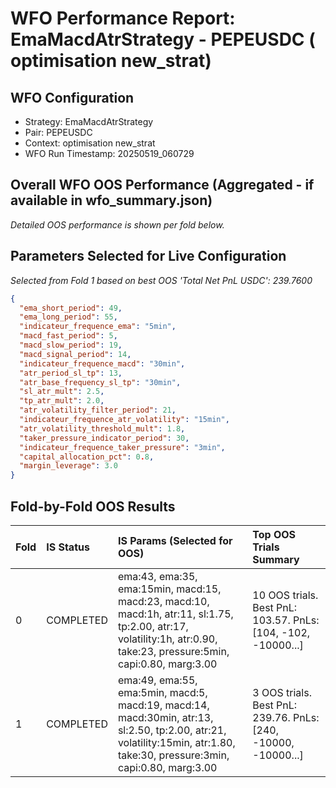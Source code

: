 # WFO Performance Report: EmaMacdAtrStrategy - PEPEUSDC ( optimisation new_strat)

## WFO Configuration
- Strategy: EmaMacdAtrStrategy
- Pair: PEPEUSDC
- Context:  optimisation new_strat
- WFO Run Timestamp: 20250519_060729

## Overall WFO OOS Performance (Aggregated - if available in wfo_summary.json)
*Detailed OOS performance is shown per fold below.*

## Parameters Selected for Live Configuration
*Selected from Fold 1 based on best OOS 'Total Net PnL USDC': 239.7600*
```json
{
  "ema_short_period": 49,
  "ema_long_period": 55,
  "indicateur_frequence_ema": "5min",
  "macd_fast_period": 5,
  "macd_slow_period": 19,
  "macd_signal_period": 14,
  "indicateur_frequence_macd": "30min",
  "atr_period_sl_tp": 13,
  "atr_base_frequency_sl_tp": "30min",
  "sl_atr_mult": 2.5,
  "tp_atr_mult": 2.0,
  "atr_volatility_filter_period": 21,
  "indicateur_frequence_atr_volatility": "15min",
  "atr_volatility_threshold_mult": 1.8,
  "taker_pressure_indicator_period": 30,
  "indicateur_frequence_taker_pressure": "3min",
  "capital_allocation_pct": 0.8,
  "margin_leverage": 3.0
}
```

## Fold-by-Fold OOS Results

| Fold | IS Status | IS Params (Selected for OOS) | Top OOS Trials Summary |
| :--- | :-------- | :--------------------------- | :----------------------- |
| 0    | COMPLETED | ema:43, ema:35, ema:15min, macd:15, macd:23, macd:10, macd:1h, atr:11, sl:1.75, tp:2.00, atr:17, volatility:1h, atr:0.90, take:23, pressure:5min, capi:0.80, marg:3.00 | 10 OOS trials. Best PnL: 103.57. PnLs: [104, -102, -10000...] |
| 1    | COMPLETED | ema:49, ema:55, ema:5min, macd:5, macd:19, macd:14, macd:30min, atr:13, sl:2.50, tp:2.00, atr:21, volatility:15min, atr:1.80, take:30, pressure:3min, capi:0.80, marg:3.00 | 3 OOS trials. Best PnL: 239.76. PnLs: [240, -10000, -10000...] |

